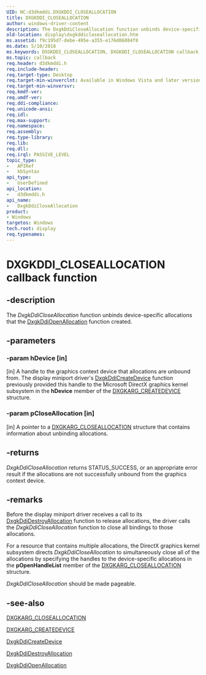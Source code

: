```yaml
---
UID: NC:d3dkmddi.DXGKDDI_CLOSEALLOCATION
title: DXGKDDI_CLOSEALLOCATION
author: windows-driver-content
description: The DxgkDdiCloseAllocation function unbinds device-specific allocations that the DxgkDdiOpenAllocation function created.
old-location: display\dxgkddicloseallocation.htm
ms.assetid: f9c195d7-debe-495e-a355-e176d06884f8
ms.date: 5/10/2018
ms.keywords: DXGKDDI_CLOSEALLOCATION, DXGKDDI_CLOSEALLOCATION callback, DmFunctions_357920c4-694d-48f8-97ef-aa367e210a59.xml, DxgkDdiCloseAllocation, DxgkDdiCloseAllocation callback function [Display Devices], d3dkmddi/DxgkDdiCloseAllocation, display.dxgkddicloseallocation
ms.topic: callback
req.header: d3dkmddi.h
req.include-header: 
req.target-type: Desktop
req.target-min-winverclnt: Available in Windows Vista and later versions of the Windows operating systems.
req.target-min-winversvr: 
req.kmdf-ver: 
req.umdf-ver: 
req.ddi-compliance: 
req.unicode-ansi: 
req.idl: 
req.max-support: 
req.namespace: 
req.assembly: 
req.type-library: 
req.lib: 
req.dll: 
req.irql: PASSIVE_LEVEL
topic_type:
-	APIRef
-	kbSyntax
api_type:
-	UserDefined
api_location:
-	d3dkmddi.h
api_name:
-	DxgkDdiCloseAllocation
product:
- Windows
targetos: Windows
tech.root: display
req.typenames: 
---
```


# DXGKDDI_CLOSEALLOCATION callback function


## -description


The <i>DxgkDdiCloseAllocation</i> function unbinds device-specific allocations that the <a href="https://msdn.microsoft.com/551154d7-950d-40e5-810b-8d803c1731ca">DxgkDdiOpenAllocation</a> function created.


## -parameters




### -param hDevice [in]

[in] A handle to the graphics context device that allocations are unbound from. The display miniport driver's <a href="https://msdn.microsoft.com/a7027735-0ec4-4fad-81fb-1c3aca4ebf2d">DxgkDdiCreateDevice</a> function previously provided this handle to the Microsoft DirectX graphics kernel subsystem in the <b>hDevice</b> member of the <a href="https://msdn.microsoft.com/library/windows/hardware/ff557570">DXGKARG_CREATEDEVICE</a> structure. 


### -param pCloseAllocation [in]

[in] A pointer to a <a href="https://msdn.microsoft.com/library/windows/hardware/ff557543">DXGKARG_CLOSEALLOCATION</a> structure that contains information about unbinding allocations.


## -returns



<i>DxgkDdiCloseAllocation</i> returns STATUS_SUCCESS, or an appropriate error result if the allocations are not successfully unbound from the graphics context device. 




## -remarks



Before the display miniport driver receives a call to its <a href="https://msdn.microsoft.com/cade544a-f9c6-4635-ab57-d09d694ca315">DxgkDdiDestroyAllocation</a> function to release allocations, the driver calls the <i>DxgkDdiCloseAllocation</i> function to close all bindings to those allocations. 

For a resource that contains multiple allocations, the DirectX graphics kernel subsystem directs <i>DxgkDdiCloseAllocation</i> to simultaneously close all of the allocations by specifying the handles to the device-specific allocations in the <b>pOpenHandleList</b> member of the <a href="https://msdn.microsoft.com/library/windows/hardware/ff557543">DXGKARG_CLOSEALLOCATION</a> structure. 

<i>DxgkDdiCloseAllocation</i> should be made pageable.




## -see-also




<a href="https://msdn.microsoft.com/library/windows/hardware/ff557543">DXGKARG_CLOSEALLOCATION</a>



<a href="https://msdn.microsoft.com/library/windows/hardware/ff557570">DXGKARG_CREATEDEVICE</a>



<a href="https://msdn.microsoft.com/a7027735-0ec4-4fad-81fb-1c3aca4ebf2d">DxgkDdiCreateDevice</a>



<a href="https://msdn.microsoft.com/cade544a-f9c6-4635-ab57-d09d694ca315">DxgkDdiDestroyAllocation</a>



<a href="https://msdn.microsoft.com/551154d7-950d-40e5-810b-8d803c1731ca">DxgkDdiOpenAllocation</a>
 

 

